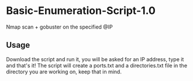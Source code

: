 # Basic-Enumeration-Script-1.0
Nmap scan + gobuster on the specified @IP

## Usage
Download the script and run it, you will be asked for an IP address, type it and that's it!
The script will create a ports.txt and a directories.txt file in the directory you are working on, keep that in mind.
